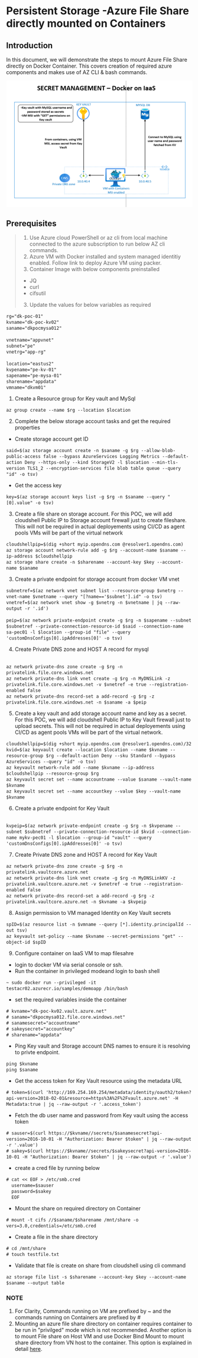 # Persistent Storage -Azure File Share directly mounted on Containers




## Introduction

In this document, we will demonstrate the steps to mount Azure File Share directly on Docker Container. This covers creation of required azure components and makes use of AZ CLI & bash commands.


![v](/Credmanagement/secretmgmt.PNG)

## Prerequisites
> 1. Use Azure cloud PowerShell or az cli from local machine connected to the azure subscription to run below AZ cli commands.
> 2. Azure VM with Docker installed and system managed identitiy enabled. Follow link to deploy Azure VM using packer.
> 3. Container Image with below components preinstalled
> - JQ
> - curl
> - cifsutil
> 3. Update the values for below variables as required 
```
rg="dk-poc-01"
kvname="dk-poc-kv02"
saname="dkpocmysa012"

vnetname="appvnet"
subnet="pe"
vnetrg="app-rg"

location="eastus2"
kvpename="pe-kv-01"
sapename="pe-mysa-01"
sharename="appdata"
vmname="dkvm01"
```

1. Create a Resource group for Key vault and MySql
```
az group create --name $rg --location $location
```

2. Complete the below storage account tasks and get the required properties

- Create storage account get ID
```
said=$(az storage account create -n $saname -g $rg --allow-blob-public-access false --bypass AzureServices Logging Metrics --default-action Deny --https-only --kind StorageV2 -l $location --min-tls-version TLS1_2 --encryption-services file blob table queue --query "id" -o tsv)
```
- Get the access key
```
key=$(az storage account keys list -g $rg -n $saname --query "[0].value" -o tsv)
```
3. Create a file share on storage account. For this POC, we will add cloudshell Public IP to Storage account firewall just to create fileshare. This will not be required in actual deployements using CI/CD as agent pools VMs will be part of the virtual network

```
cloudshellpip=$(dig +short myip.opendns.com @resolver1.opendns.com)
az storage account network-rule add -g $rg --account-name $saname --ip-address $cloudshellpip
az storage share create -n $sharename --account-key $key --account-name $saname
```
3. Create a private endpoint for storage account from docker VM vnet
```
subnetref=$(az network vnet subnet list --resource-group $vnetrg --vnet-name $vnetname --query "[?name=='$subnet'].id" -o tsv)
vnetref=$(az network vnet show -g $vnetrg -n $vnetname | jq --raw-output -r '.id')

peip=$(az network private-endpoint create -g $rg -n $sapename --subnet $subnetref --private-connection-resource-id $said --connection-name sa-pec01 -l $location --group-id "file" --query 'customDnsConfigs[0].ipAddresses[0]' -o tsv)
```
4. Create Private DNS zone and HOST A record for mysql
```

az network private-dns zone create -g $rg -n privatelink.file.core.windows.net
az network private-dns link vnet create -g $rg -n MyDNSLink -z privatelink.file.core.windows.net -v $vnetref -e true --registration-enabled false
az network private-dns record-set a add-record -g $rg -z privatelink.file.core.windows.net -n $saname -a $peip

```
5. Create a key vault and add storage account name and key as a secret. For this POC, we will add cloudshell Public IP to Key Vault firewall just to upload secrets. This will not be required in actual deployements using CI/CD as agent pools VMs will be part of the virtual network.
```
cloudshellpip=$(dig +short myip.opendns.com @resolver1.opendns.com)/32
kvid=$(az keyvault create --location $location --name $kvname --resource-group $rg --default-action Deny --sku Standard --bypass AzureServices --query "id" -o tsv)
az keyvault network-rule add --name $kvname --ip-address $cloudshellpip --resource-group $rg
az keyvault secret set --name accountname --value $saname --vault-name $kvname
az keyvault secret set --name accountkey --value $key --vault-name $kvname
```

6. Create a private endpoint for Key Vault
```

kvpeip=$(az network private-endpoint create -g $rg -n $kvpename --subnet $subnetref --private-connection-resource-id $kvid --connection-name mykv-pec01 -l $location --group-id "vault" --query 'customDnsConfigs[0].ipAddresses[0]' -o tsv)
```

7. Create Private DNS zone and HOST A record for Key Vault

```
az network private-dns zone create -g $rg -n privatelink.vaultcore.azure.net
az network private-dns link vnet create -g $rg -n MyDNSLinkKV -z privatelink.vaultcore.azure.net -v $vnetref -e true --registration-enabled false
az network private-dns record-set a add-record -g $rg -z privatelink.vaultcore.azure.net -n $kvname -a $kvpeip

```

8. Assign permission to VM managed Identity on Key Vault secrets

```
spID=$(az resource list -n $vmname --query [*].identity.principalId --out tsv)
az keyvault set-policy --name $kvname --secret-permissions "get" --object-id $spID

```

9. Configure container on IaaS VM to map filesahre

- login to docker VM via serial console or ssh.
- Run the container in privileged modeand login to bash shell
```
~ sudo docker run --privileged -it testacr02.azurecr.io/samples/demoapp /bin/bash
```

- set the required variables inside the container
```
# kvname="dk-poc-kv02.vault.azure.net"
# saname="dkpocmysa012.file.core.windows.net"
# sanamesecret="accountname"
# sakeysecret="accountkey"
# sharename="appdata"
```
- Ping Key vault and Storage account DNS names to ensure it is resolving to privte endpoint.

```
ping $kvname
ping $saname
```

- Get the access token for Key Vault resource using the metadata URL
```
# token=$(curl 'http://169.254.169.254/metadata/identity/oauth2/token?api-version=2018-02-01&resource=https%3A%2F%2Fvault.azure.net' -H Metadata:true | jq --raw-output -r '.access_token')
```
- Fetch the db user name and password from Key vault using the access token
```
# sauser=$(curl https://$kvname//secrets/$sanamesecret?api-version=2016-10-01 -H "Authorization: Bearer $token" | jq --raw-output -r '.value')
# sakey=$(curl https://$kvname//secrets/$sakeysecret?api-version=2016-10-01 -H "Authorization: Bearer $token" | jq --raw-output -r '.value')
```
- create a cred file by running below
```
# cat << EOF > /etc/smb.cred
  username=$sauser
  password=$sakey
  EOF

```
- Mount the share on required directory on Container
```
# mount -t cifs //$saname/$sharename /mnt/share -o vers=3.0,credentials=/etc/smb.cred
```
- Create a file in the share directory
```
# cd /mnt/share
# touch testfile.txt

```
- Validate that file is create on share from cloudshell using cli command
```
az storage file list -s $sharename --account-key $key --account-name $saname --output table
```
### NOTE
1. For Clarity, Commands running on VM are prefixed by ~ and the commands running on Containers are prefixed by #
2. Mounting an azure file share directory on container requires container to be run in "privilged" mode which is not recommended. Another option is to mount File share on Host VM and   use Docker Bind Mount to mount share directory from VN host to the container. This option is explained in detail [here](/persistentstorage/azurefileshare/mountviahost.md). 


